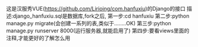 这是汉服秀VUE(https://github.com/Lirioing/com.hanfuxiu)的Django的接口
描述:django_hanfuxiu.sql是数据库,fork之后,
第一步:cd hanfuxiu
第二步:python manage.py migrate(会创建一系列的表,类似于........OK)
第三步:python manage.py runserver 8000(运行服务器,就能启用了)
第四步:要看views里面的注释,才能更好的了解怎么用


